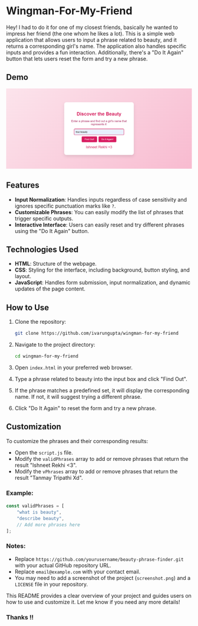 # Wingman-For-My-Friend

Hey! I had to do it for one of my closest friends, basically he wanted to impress her friend (the one whom he likes a lot).
This is a simple web application that allows users to input a phrase related to beauty, and it returns a corresponding girl's name. The application also handles specific inputs and provides a fun interaction. Additionally, there's a "Do It Again" button that lets users reset the form and try a new phrase.

## Demo

![Password Generator Screenshot](./screenshot1.png)

## Features

- **Input Normalization**: Handles inputs regardless of case sensitivity and ignores specific punctuation marks like `?`.
- **Customizable Phrases**: You can easily modify the list of phrases that trigger specific outputs.
- **Interactive Interface**: Users can easily reset and try different phrases using the "Do It Again" button.

## Technologies Used

- **HTML**: Structure of the webpage.
- **CSS**: Styling for the interface, including background, button styling, and layout.
- **JavaScript**: Handles form submission, input normalization, and dynamic updates of the page content.

## How to Use

1. Clone the repository:
    ```bash
    git clone https://github.com/ivarungupta/wingman-for-my-friend
    ```

2. Navigate to the project directory:
    ```bash
    cd wingman-for-my-friend
    ```

3. Open `index.html` in your preferred web browser.

4. Type a phrase related to beauty into the input box and click "Find Out".

5. If the phrase matches a predefined set, it will display the corresponding name. If not, it will suggest trying a different phrase.

6. Click "Do It Again" to reset the form and try a new phrase.

## Customization

To customize the phrases and their corresponding results:

- Open the `script.js` file.
- Modify the `validPhrases` array to add or remove phrases that return the result "Ishneet Rekhi <3".
- Modify the `vPhrases` array to add or remove phrases that return the result "Tanmay Tripathi Xd".

### Example:

```javascript
const validPhrases = [
    "what is beauty",
    "describe beauty",
    // Add more phrases here
];
```

### Notes:
- Replace `https://github.com/yourusername/beauty-phrase-finder.git` with your actual GitHub repository URL.
- Replace `email@example.com` with your contact email.
- You may need to add a screenshot of the project (`screenshot.png`) and a `LICENSE` file in your repository.
  
This README provides a clear overview of your project and guides users on how to use and customize it. Let me know if you need any more details!


### Thanks !!
